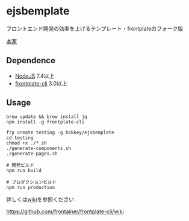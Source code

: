 # ejsbemplate

フロントエンド開発の効率を上げるテンプレート・frontplateのフォーク版

[本家](https://github.com/frontainer/frontplate/)

## Dependence

* [NodeJS](https://nodejs.org/) 7.4以上
* [frontplate-cli](https://www.npmjs.com/package/frontplate-cli) 3.0以上

## Usage

```
brew update && brew install jq
npm install -g frontplate-cli

frp create testing -g hokkey/ejsbemplate
cd testing
chmod +x ./*.sh
./generate-components.sh
./generate-pages.sh

# 開発ビルド
npm run build

# プロダクションビルド
npm run production
```

詳しくは[wiki](https://github.com/frontainer/frontplate-cli/wiki)を参照ください

https://github.com/frontainer/frontplate-cli/wiki
